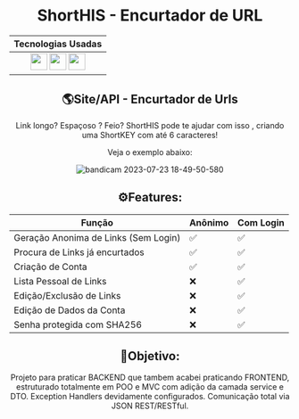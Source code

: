 <div align="center" >
  
<h1>ShortHIS - Encurtador de URL</h1>
  
| Tecnologias Usadas |
| :--: |
| <img height="30" src="https://img.shields.io/badge/java-%23ED8B00.svg?style=for-the-badge&logo=openjdk&logoColor=white">  <img height="30" src="https://img.shields.io/badge/Spring_Boot-F2F4F9?style=for-the-badge&logo=spring-boot"> <img height="30" src="https://img.shields.io/badge/JavaScript-323330?style=for-the-badge&logo=javascript&logoColor=F7DF1E"> 


<h2>🌎Site/API - Encurtador de Urls</h2>

<p>Link longo? Espaçoso ? Feio? ShortHIS pode te ajudar com isso , criando uma ShortKEY com até 6 caracteres!</p>

<p>Veja o exemplo abaixo:</p>

![bandicam 2023-07-23 18-49-50-580](https://github.com/thiago-james55/shorthis/assets/87917583/f8c2f099-0c8f-4dc7-8c00-a6812bd0eb76)


<h2>⚙️Features:</h2>

Função | Anônimo | Com Login |
| ---- | ---- | ---- |
| Geração Anonima de Links (Sem Login) | ✅ | ✅ |
| Procura de Links já encurtados | ✅ | ✅ |
| Criação de Conta | ✅ | ✅ |
| Lista Pessoal de Links | ❌ | ✅ |
| Edição/Exclusão de Links | ❌ | ✅ |
| Edição de Dados da Conta | ❌ | ✅ |
| Senha protegida com SHA256 | ❌ | ✅ | 

<h2>📖Objetivo:</h2>
<p>Projeto para praticar BACKEND que tambem acabei praticando FRONTEND, estruturado totalmente em POO e MVC com adição da camada service e DTO. Exception Handlers devidamente configurados. Comunicação total via JSON REST/RESTful.</p>

</div>
